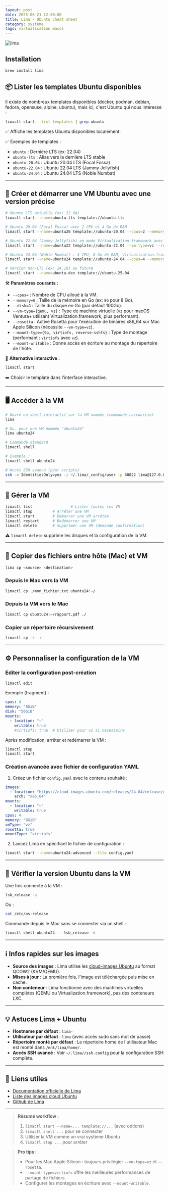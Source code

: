```yaml
---
layout: post
date: 2025-06-21 12:30:00
title: Lima - Ubuntu cheat sheet
category: système
tags: virtualisation macos
---
```


![lima](https://raw.githubusercontent.com/brahimmachkouri/theblog/main/assets/images/lima2.png)

## Installation

```bash
brew install lima
```

## 📦 Lister les templates Ubuntu disponibles

Il existe de nombreux templates disponibles (docker, podman, debian, fedora, opensuse, alpine, ubuntu), mais ici, c'est Ubuntu qui nous intéresse :

```bash
limactl start --list-templates | grep ubuntu
```

✅ Affiche les templates Ubuntu disponibles localement.

✅ Exemples de templates :
  - `ubuntu` : Dernière LTS (ex: 22.04)
  - `ubuntu-lts` : Alias vers la dernière LTS stable
  - `ubuntu-20.04` : Ubuntu 20.04 LTS (Focal Fossa)
  - `ubuntu-22.04` : Ubuntu 22.04 LTS (Jammy Jellyfish)
  - `ubuntu-24.04` : Ubuntu 24.04 LTS (Noble Numbat)

---

## 🚀 Créer et démarrer une VM Ubuntu avec une version précise

```bash
# Ubuntu LTS actuelle (ex: 22.04)
limactl start --name=ubuntu-lts template://ubuntu-lts

# Ubuntu 20.04 (Focal Fossa) avec 2 CPU et 4 Go de RAM
limactl start --name=ubuntu20 template://ubuntu-20.04 --cpus=2 --memory=4G

# Ubuntu 22.04 (Jammy Jellyfish) en mode Virtualization.framework avec Rosetta
limactl start --name=ubuntu22 template://ubuntu-22.04 --vm-type=vz --rosetta

# Ubuntu 24.04 (Noble Numbat) : 4 CPU, 8 Go de RAM, Virtualization.framework, Rosetta, montage virtiofs en écriture
limactl start --name=ubuntu24 template://ubuntu-24.04 --cpus=4 --memory=8G --vm-type=vz --rosetta --mount-type=virtiofs --mount-writable

# Version non-LTS (ex: 24.10) ou future
limactl start --name=ubuntu-dev template://ubuntu-25.04
```

🛠️ **Paramètres courants :**
- `--cpus=` : Nombre de CPU alloué à la VM.
- `--memory=G` : Taille de la mémoire en Go (ex: `8G` pour 8 Go).
- `--disk=G` : Taille du disque en Go (par défaut 100Go).
- `--vm-type={qemu, vz}` : Type de machine virtuelle (`vz` pour macOS Ventura+ utilisant Virtualization.framework, plus performant).
- `--rosetta` : Active Rosetta pour l'exécution de binaires x86_64 sur Mac Apple Silicon (nécessite `--vm-type=vz`).
- `--mount-type={9p, virtiofs, reverse-sshfs}` : Type de montage (performant : `virtiofs` avec `vz`).
- `--mount-writable` : Donne accès en écriture au montage du répertoire de l'hôte.

🐚 **Alternative interactive :**
```bash
limactl start
```
➡️ Choisir le template dans l'interface interactive.

---

## 🖥️ Accéder à la VM

```bash
# Ouvre un shell interactif sur la VM nommée (commande raccourcie)
lima 

# Ou, pour une VM nommée "ubuntu24"
lima ubuntu24

# Commande standard
limactl shell 

# Exemple :
limactl shell ubuntu24

# Accès SSH avancé (pour scripts)
ssh -o IdentitiesOnly=yes -i ~/.lima/_config/user -p 60022 lima@127.0.0.1
```

---

## 🛑 Gérer la VM

```bash
limactl list                 # Lister toutes les VM
limactl stop         # Arrêter une VM
limactl start        # Démarrer une VM arrêtée
limactl restart      # Redémarrer une VM
limactl delete       # Supprimer une VM (demande confirmation)
```

⚠️ `limactl delete` supprime les disques et la configuration de la VM.

---

## 📂 Copier des fichiers entre hôte (Mac) et VM

```bash
lima cp <source> <destination>
```

### Depuis le Mac vers la VM
```bash
limactl cp ./mon_fichier.txt ubuntu24:~/
```

### Depuis la VM vers le Mac
```bash
limactl cp ubuntu24:~/rapport.pdf ./
```

### Copier un répertoire récursivement
```bash
limactl cp -r  :
```

---

## ⚙️ Personnaliser la configuration de la VM

### Editer la configuration post-création
```bash
limactl edit 
```

Exemple (fragment) :
```yaml
cpus: 4
memory: "8GiB"
disk: "50GiB"
mounts:
  - location: "~"
    writable: true
    #virtiofs: true  # Utiliser pour vz si nécessaire
```

Après modification, arrêter et redémarrer la VM :
```bash
limactl stop 
limactl start 
```

### Création avancée avec fichier de configuration YAML
1. Créez un fichier `config.yaml` avec le contenu souhaité :
```yaml
images:
  - location: "https://cloud-images.ubuntu.com/releases/24.04/release/ubuntu-24.04-server-cloudimg-amd64.img"
    arch: "x86_64"
mounts:
  - location: "~"
    writable: true
cpus: 4
memory: "8GiB"
vmType: "vz"
rosetta: true
mountType: "virtiofs"
```
2. Lancez Lima en spécifiant le fichier de configuration :
```bash
limactl start --name=ubuntu24-advanced --file config.yaml
```

---

## 📝 Vérifier la version Ubuntu dans la VM

Une fois connecté à la VM :
```bash
lsb_release -a
```

Ou :
```bash
cat /etc/os-release
```

Commande depuis le Mac sans se connecter via un shell :
```bash
limactl shell ubuntu24 -- lsb_release -d
```

---

## ℹ️ Infos rapides sur les images

- **Source des images** : Lima utilise les [cloud-images Ubuntu](https://cloud-images.ubuntu.com/) au format QCOW2 (KVM/QEMU).
- **Mises à jour** : La première fois, l'image est téléchargée puis mise en cache.
- **Non conteneur** : Lima fonctionne avec des machines virtuelles complètes (QEMU ou Virtualization.framework), pas des conteneurs LXC.

---

## 💡 Astuces Lima + Ubuntu

- **Hostname par défaut** : `lima-`
- **Utilisateur par défaut** : `lima` (avec accès sudo sans mot de passe)
- **Répertoire monté par défaut** : Le répertoire home de l'utilisateur Mac est monté dans `/mnt/lima/home/`.
- **Accès SSH avancé** : Voir `~/.lima//ssh.config` pour la configuration SSH complète.

---

## 🔗 Liens utiles

- [Documentation officielle de Lima](https://lima-vm.io/)
- [Liste des images cloud Ubuntu](https://cloud-images.ubuntu.com/)
- [Github de Lima](https://github.com/lima-vm/lima)

---

> **Résumé workflow :**  
> 1. `limactl start --name=... template://...` (avec options)  
> 2. `limactl shell ...` pour se connecter  
> 3. Utiliser la VM comme un vrai système Ubuntu  
> 4. `limactl stop ...` pour arrêter  

> **Pro tips :**  
> - Pour les Mac Apple Silicon : toujours privilégier `--vm-type=vz` et `--rosetta`.  
> - `--mount-type=virtiofs` offre les meilleures performances de partage de fichiers.  
> - Configurer les montages en écriture avec `--mount-writable`.

